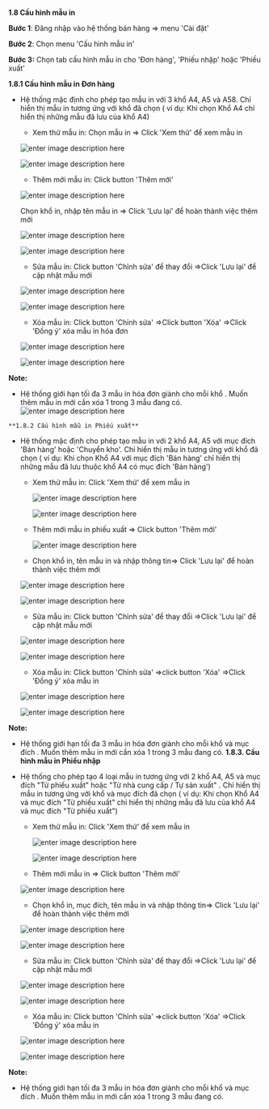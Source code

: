 
**1.8	Cấu hình mẫu in**

**Bước 1**: Đăng nhập vào hệ thống bán hàng => menu 'Cài đặt'

**Bước 2**: Chọn menu 'Cấu hình mẫu in'

**Bước 3:** Chọn tab cấu hình mẫu in cho 'Đơn hàng', 'Phiếu nhập' hoặc 'Phiếu xuất'

**1.8.1 Cấu hình mẫu in Đơn hàng**

-   Hệ thống mặc định cho phép tạo mẫu in với 3 khổ A4, A5 và A58. Chỉ hiển thị mẫu in tương ứng với khổ đã chọn ( ví dụ: Khi chọn Khổ A4 chỉ hiển thị những mẫu đã lưu của khổ  A4)

    
    -   Xem thử mẫu in: Chọn mẫu in =>  Click 'Xem thử' để xem mẫu in	
    
    ![enter image description here](https://static8.muarecdn.com/original/muare/images/2022/05/05/6316479_i2.png)
    
     ![enter image description here](https://static8.muarecdn.com/original/muare/images/2022/05/05/6316520_i3.png)
    

    
    - Thêm mới mẫu in: Click button 'Thêm mới'
   
    ![enter image description here](https://static8.muarecdn.com/original/muare/images/2022/05/06/6317514_a1.png)
   
    Chọn khổ in, nhập tên mẫu in => Click 'Lưu lại' để hoàn thành việc thêm mới
    
	 ![enter image description here](https://static8.muarecdn.com/original/muare/images/2022/05/06/6317529_them2.png)
	 
    ![enter image description here](https://static8.muarecdn.com/original/muare/images/2022/05/06/6317545_them23.png)

    - Sửa mẫu in: Click button 'Chỉnh sửa' để thay đổi =>Click 'Lưu lại' để cập nhật mẫu mới
    
    ![enter image description here](https://static8.muarecdn.com/original/muare/images/2022/05/10/6324620_s1.png)
    
    ![enter image description here](https://static8.muarecdn.com/original/muare/images/2022/05/10/6324628_ss.png)
    
    
    - Xóa mẫu in:  Click button 'Chỉnh sửa' =>Click button 'Xóa' =>Click 'Đồng ý' xóa mẫu in hóa đơn
    
    ![enter image description here](https://static8.muarecdn.com/original/muare/images/2022/05/10/6324628_ss.png)
    
    ![enter image description here](https://static8.muarecdn.com/original/muare/images/2022/05/10/6324655_123123.png)
   
  
  **Note:**
  -   Hệ thống giới hạn tối đa 3 mẫu in hóa đơn giành cho mỗi khổ . Muốn thêm mẫu in mới cần xóa 1 trong 3 mẫu đang có.
  ![enter image description here](https://chatbizfly.mediacdn.vn/2022/05/12/huyenvt/img_canhbaojpg1652346127.jpg)
  
    **1.8.2 Cấu hình mẫu in Phiếu xuất**
 
 - Hệ thống mặc định cho phép tạo mẫu in với 2 khổ A4, A5 với mục đích 'Bán hàng' hoặc 'Chuyển kho'. Chỉ hiển thị mẫu in tương ứng với khổ đã chọn ( ví dụ: Khi chọn Khổ A4 với mục đích 'Bán hàng' chỉ hiển thị những mẫu đã lưu thuộc  khổ A4 có mục đích 'Bán hàng')
 
   -   Xem thử mẫu in: Click 'Xem thử' để xem mẫu in	
   
		![enter image description here](https://static8.muarecdn.com/original/muare/images/2022/05/10/6324797_xxx.png)
   
        ![enter image description here](https://static8.muarecdn.com/original/muare/images/2022/05/10/6324813_1.png)

    - Thêm mới mẫu in phiếu xuất => Click button 'Thêm mới'

      ![enter image description here](https://static8.muarecdn.com/original/muare/images/2022/05/10/6324826_2.png)

    -  Chọn khổ in, tên mẫu in và nhập thông tin=> Click 'Lưu lại' để hoàn thành việc thêm mới

      ![enter image description here](https://static8.muarecdn.com/original/muare/images/2022/05/10/6324828_3.png)
      
   ![enter image description here](https://static8.muarecdn.com/original/muare/images/2022/05/10/6324831_44.png)
    - Sửa mẫu in: Click button 'Chỉnh sửa' để thay đổi =>Click 'Lưu lại' để cập nhật mẫu mới
    
    ![enter image description here](https://static8.muarecdn.com/original/muare/images/2022/05/10/6324832_11.png)
    
   ![enter image description here](https://static8.muarecdn.com/original/muare/images/2022/05/10/6324837_345.png)   
    - Xóa mẫu in: Click button 'Chỉnh sửa' =>click button 'Xóa' =>Click 'Đồng ý' xóa mẫu in
    
   ![enter image description here](https://static8.muarecdn.com/original/muare/images/2022/05/10/6324850_xoa1.png)
   
   ![enter image description here](https://static8.muarecdn.com/original/muare/images/2022/05/10/6324860_xoas2.png)
    
  **Note:**
  -   Hệ thống giới hạn tối đa 3 mẫu in hóa đơn giành cho mỗi khổ và mục đích . Muốn thêm mẫu in mới cần xóa 1 trong 3 mẫu đang có.
  **1.8.3. Cấu hình mẫu in Phiếu nhập** 
 - Hệ thống cho phép tạo 4 loại mẫu in tương ứng với 2 khổ A4, A5 và mục đích "Từ phiếu xuất" hoặc "Từ nhà cung cấp / Tự sản xuất" . Chỉ hiển thị mẫu in tương ứng với khổ và mục đích đã chọn ( ví dụ: Khi chọn Khổ A4 và mục đích "Từ phiếu xuất" chỉ hiển thị những mẫu đã lưu của khổ A4 và mục đích "Từ phiếu xuất")
 
   -   Xem thử mẫu in: Click 'Xem thử' để xem mẫu in	
  
       ![enter image description here](https://static8.muarecdn.com/original/muare/images/2022/05/10/6324461_nhapthu1.png)
   
       ![enter image description here](https://static8.muarecdn.com/original/muare/images/2022/05/10/6324484_thu2.png)
   
    - Thêm mới mẫu in => Click button 'Thêm mới'
    
    ![enter image description here](https://static8.muarecdn.com/original/muare/images/2022/05/10/6324540_nt1.png)
	-   Chọn khổ in, mục đích, tên mẫu in và nhập thông tin=> Click 'Lưu lại' để hoàn thành việc thêm mới
	
   ![enter image description here](https://static8.muarecdn.com/original/muare/images/2022/05/10/6324544_nttt2.png)
   
   ![enter image description here](https://static8.muarecdn.com/original/muare/images/2022/05/10/6324551_nttt3.png)

    
    
    - Sửa mẫu in: Click button 'Chỉnh sửa' để thay đổi =>Click 'Lưu lại' để cập nhật mẫu mới 
    
    ![enter image description here](https://static8.muarecdn.com/original/muare/images/2022/05/10/6324861_s1.png)
    
    ![enter image description here](https://static8.muarecdn.com/original/muare/images/2022/05/10/6324862_s2.png)
    - Xóa mẫu in: Click button 'Chỉnh sửa' =>click button 'Xóa' =>Click 'Đồng ý' xóa mẫu in
    
   ![enter image description here](https://static8.muarecdn.com/original/muare/images/2022/05/12/6328365_xoa1.png)
    
   ![enter image description here](https://static8.muarecdn.com/original/muare/images/2022/05/12/6328366_xoa2.png)
    
  **Note:**
  -   Hệ thống giới hạn tối đa 3 mẫu in hóa đơn giành cho mỗi khổ và mục đích . Muốn thêm mẫu in mới cần xóa 1 trong 3 mẫu đang có.
















  
